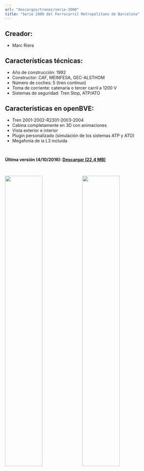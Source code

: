 ```yaml
---
url: "descargas/trenes/serie-2000"
title: "Serie 2000 del Ferrocarril Metropolitano de Barcelona"
---
```

## Creador:

* Marc Riera

## Características técnicas:

* Año de construcción: 1992
* Constructor: CAF, MEINFESA, GEC-ALSTHOM
* Número de coches: 5 (tren contínuo)
* Toma de corriente: catenaria o tercer carril a 1200 V
* Sistemas de seguridad: Tren Stop, ATP/ATO

## Características en openBVE:

* Tren 2001-2002-R2301-2003-2004
* Cabina completamente en 3D con animaciones
* Vista exterior e interior
* Plugin personalizado (simulación de los sistemas ATP y ATO)
* Megafonía de la L3 incluida

&nbsp;

**Última versión (4/10/2016): <a href="https://github.com/MarcRiera/FCMB-2000/releases/download/v1.3/FCMB_2000_v1.3.obp">Descargar (22,4 MB)</a>**

&nbsp;

<a href="/images/trens/2000/1.png" target="_blank"><img style="float: left; width: 49.5%; margin-right: 0.5%; margin-bottom: 1em;" src="/images/trens/2000/1.png" /></a><a href="/images/trens/2000/2.png" target="_blank"><img style="float: right; width: 49.5%; margin-left: 0.5%; margin-bottom: 1em;" src="/images/trens/2000/2.png" /></a>
